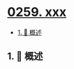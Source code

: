 # [0259. xxx](https://github.com/Tdahuyou/TNotes.leetcode/tree/main/notes/0259.%20xxx)

<!-- region:toc -->

- [1. 📝 概述](#1--概述)

<!-- endregion:toc -->

## 1. 📝 概述
